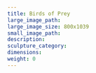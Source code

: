 ```yaml
---
title: Birds of Prey
large_image_path:
large_image_size: 800x1039
small_image_path:
description:
sculpture_category:
dimensions:
weight: 0
---
```

